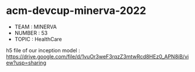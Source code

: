 # acm-devcup-minerva-2022
- TEAM : MINERVA <br>
- NUMBER : 53 <br>
- TOPIC : HealthCare <br>

h5 file of our inception model : https://drive.google.com/file/d/1vuOr3weF3rqzZ3mtwRcd8HEz0_APN8iB/view?usp=sharing
